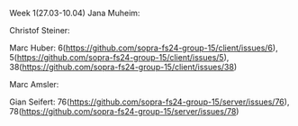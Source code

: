 Week 1(27.03-10.04)
Jana Muheim:

Christof Steiner:

Marc Huber: 6(https://github.com/sopra-fs24-group-15/client/issues/6), 5(https://github.com/sopra-fs24-group-15/client/issues/5), 38(https://github.com/sopra-fs24-group-15/client/issues/38)

Marc Amsler:

Gian Seifert: 76(https://github.com/sopra-fs24-group-15/server/issues/76), 78(https://github.com/sopra-fs24-group-15/server/issues/78)

